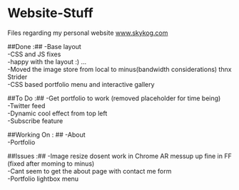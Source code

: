 Website-Stuff
=============

Files regarding my personal website www.skykog.com

##Done :##
-Base layout <br>
-CSS and JS fixes <br> 
-happy with the layout :) ...<br>
-Moved the image store from local to minus(bandwidth considerations) thnx Strider<br>
-CSS based portfolio menu and interactive gallery<br>


##To Do :##
-Get portfolio to work (removed placeholder for time being)<br>
-Twitter feed <br>
-Dynamic cool effect from top left<br>
-Subscribe feature


##Working On : ##
-About<br>
-Portfolio<br>


##Issues :##
-Image resize dosent work in Chrome AR messup up fine in FF (fixed after moming to minus)<br>
-Cant seem to get the about page with contact me form<br>
-Portfolio lightbox menu<br>

